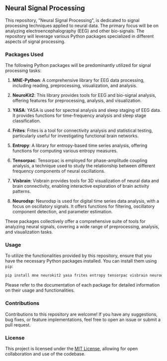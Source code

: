 ## Neural Signal Processing

This repository, "Neural Signal Processing", is dedicated to signal processing techniques applied to neural data. The primary focus will be on analyzing electroencephalography (EEG) and other bio-signals. The repository will leverage various Python packages specialized in different aspects of signal processing.

### Packages Used

The following Python packages will be predominantly utilized for signal processing tasks:

1. **MNE-Python**: A comprehensive library for EEG data processing, including reading, preprocessing, visualization, and analysis.
   
2. **NeuroKit2**: This library provides tools for EEG and bio-signal analysis, offering features for preprocessing, analysis, and visualization.
   
3. **YASA**: YASA is used for spectral analysis and sleep staging of EEG data. It provides functions for time-frequency analysis and sleep stage classification.
   
4. **Frites**: Frites is a tool for connectivity analysis and statistical testing, particularly useful for investigating functional brain networks.
   
5. **Entropy**: A library for entropy-based time series analysis, offering functions for computing various entropy measures.
   
6. **Tensorpac**: Tensorpac is employed for phase-amplitude coupling analysis, a technique used to study the relationship between different frequency components of neural oscillations.
   
7. **Visbrain**: Visbrain provides tools for 3D visualization of neural data and brain connectivity, enabling interactive exploration of brain activity patterns.
   
8. **Neurodsp**: Neurodsp is used for digital time series data analysis, with a focus on oscillatory signals. It offers functions for filtering, oscillatory component detection, and parameter estimation.

These packages collectively offer a comprehensive suite of tools for analyzing neural signals, covering a wide range of preprocessing, analysis, and visualization tasks.

### Usage

To utilize the functionalities provided by this repository, ensure that you have the necessary Python packages installed. You can install them using `pip`:

```bash
pip install mne neurokit2 yasa frites entropy tensorpac visbrain neurodsp
```

Please refer to the documentation of each package for detailed information on their usage and functionalities.

### Contributions

Contributions to this repository are welcome! If you have any suggestions, bug fixes, or feature implementations, feel free to open an issue or submit a pull request.

### License

This project is licensed under the [MIT License](LICENSE), allowing for open collaboration and use of the codebase.
